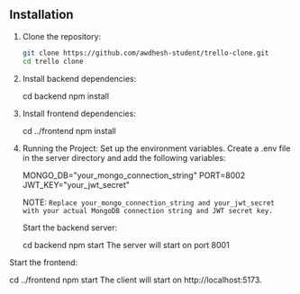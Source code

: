 ## Installation

1. Clone the repository:

   ```bash
   git clone https://github.com/awdhesh-student/trello-clone.git
   cd trello clone

   ```

2. Install backend dependencies:

   cd backend
   npm install

3. Install frontend dependencies:

   cd ../frontend
   npm install

4. Running the Project:
   Set up the environment variables. Create a .env file in the server directory and add the following variables:

   MONGO_DB="your_mongo_connection_string"
   PORT=8002
   JWT_KEY="your_jwt_secret"

   NOTE: `Replace your_mongo_connection_string and your_jwt_secret with your actual MongoDB connection string and JWT secret key.`

   Start the backend server:

   cd backend
   npm start
The server will start on port 8001

Start the frontend:

   cd ../frontend
   npm start
   The client will start on http://localhost:5173.

